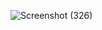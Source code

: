 
![Screenshot (326)](https://user-images.githubusercontent.com/67545874/165943500-0899ad5a-451f-48b6-9eb0-5df93bd09e0d.png)
